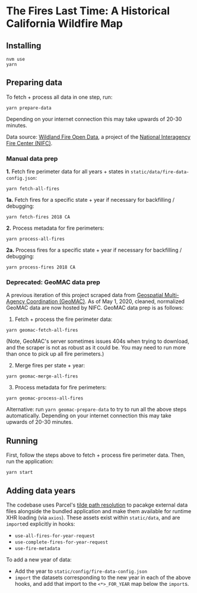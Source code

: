 # The Fires Last Time: A Historical California Wildfire Map

## Installing

```
nvm use
yarn
```


## Preparing data

To fetch + process all data in one step, run:
```
yarn prepare-data
```
Depending on your internet connection this may take upwards of 20-30 minutes.

Data source: [Wildland Fire Open Data](https://data-nifc.opendata.arcgis.com/), a project of the [National Interagency Fire Center (NIFC)](https://www.nifc.gov/).

### Manual data prep

**1.** Fetch fire perimeter data for all years + states in `static/data/fire-data-config.json`:

```
yarn fetch-all-fires
```

**1a.** Fetch fires for a specific state + year if necessary for backfilling / debugging:

```
yarn fetch-fires 2018 CA
```

**2.** Process metadata for fire perimeters:

```
yarn process-all-fires
```

**2a.** Process fires for a specific state + year if necessary for backfilling / debugging:

```
yarn process-fires 2018 CA
```

### Deprecated: GeoMAC data prep

A previous iteration of this project scraped data from [Geospatial Multi-Agency Coordination (GeoMAC)](https://www.geomac.gov/). As of May 1, 2020, cleaned, normalized GeoMAC data are now hosted by NIFC. GeoMAC data prep is as follows:

1. Fetch + process the fire perimeter data:

```
yarn geomac-fetch-all-fires
```

(Note, GeoMAC's server sometimes issues 404s when trying to download, and the scraper is not as robust as it could be. You may need to run more than once to pick up all fire perimeters.)

2. Merge fires per state + year:

```
yarn geomac-merge-all-fires
```

3. Process metadata for fire perimeters:

```
yarn geomac-process-all-fires
```

Alternative: run `yarn geomac-prepare-data` to try to run all the above steps automatically. Depending on your internet connection this may take upwards of 20-30 minutes.


## Running

First, follow the steps above to fetch + process fire perimeter data.
Then, run the application:

```
yarn start
```

## Adding data years

The codebase uses Parcel's [tilde path resolution](https://v2.parceljs.org/features/module-resolution/#tilde-paths) to pacakge external data files alongside the bundled application and make them available for runtime XHR loading (via `axios`). These assets exist within `static/data`, and are `import`ed explicitly in hooks:

- `use-all-fires-for-year-request`
- `use-complete-fires-for-year-request`
- `use-fire-metadata`

To add a new year of data:

- Add the year to `static/config/fire-data-config.json`
- `import` the datasets corresponding to the new year in each of the above hooks, and add that import to the `<*>_FOR_YEAR` map below the `import`s.
